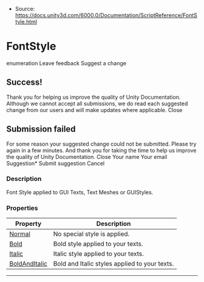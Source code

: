 * Source: https://docs.unity3d.com/6000.0/Documentation/ScriptReference/FontStyle.html

# FontStyle
enumeration
Leave feedback
Suggest a change
## Success!
Thank you for helping us improve the quality of Unity Documentation. Although we cannot accept all submissions, we do read each suggested change from our users and will make updates where applicable.
Close
## Submission failed
For some reason your suggested change could not be submitted. Please <a>try again</a> in a few minutes. And thank you for taking the time to help us improve the quality of Unity Documentation.
Close
Your name Your email Suggestion* Submit suggestion
Cancel
### Description
Font Style applied to GUI Texts, Text Meshes or GUIStyles.
### Properties
Property | Description  
---|---  
[Normal](https://docs.unity3d.com/6000.0/Documentation/ScriptReference/FontStyle.Normal.html) | No special style is applied.  
[Bold](https://docs.unity3d.com/6000.0/Documentation/ScriptReference/FontStyle.Bold.html) | Bold style applied to your texts.  
[Italic](https://docs.unity3d.com/6000.0/Documentation/ScriptReference/FontStyle.Italic.html) | Italic style applied to your texts.  
[BoldAndItalic](https://docs.unity3d.com/6000.0/Documentation/ScriptReference/FontStyle.BoldAndItalic.html) | Bold and Italic styles applied to your texts.  
* * *
